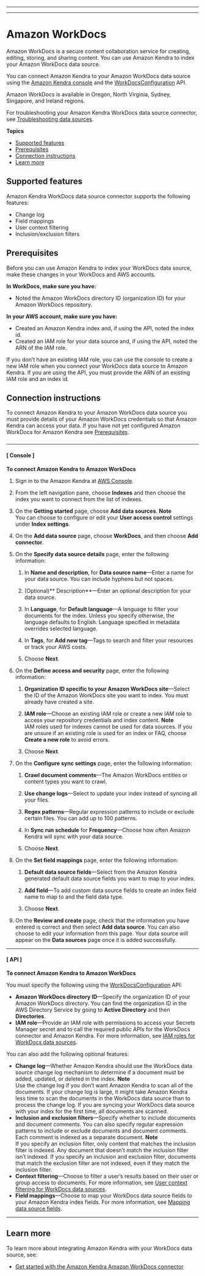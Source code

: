 --------

--------

# Amazon WorkDocs<a name="data-source-workdocs"></a>

Amazon WorkDocs is a secure content collaboration service for creating, editing, storing, and sharing content\. You can use Amazon Kendra to index your Amazon WorkDocs data source\.

You can connect Amazon Kendra to your Amazon WorkDocs data source using the [Amazon Kendra console](https://console.aws.amazon.com/kendra/) and the [WorkDocsConfiguration](https://docs.aws.amazon.com/kendra/latest/dg/API_WorkDocsConfiguration.html) API\.

Amazon WorkDocs is available in Oregon, North Virginia, Sydney, Singapore, and Ireland regions\.

For troubleshooting your Amazon Kendra WorkDocs data source connector, see [Troubleshooting data sources](troubleshooting-data-sources.md)\.

**Topics**
+ [Supported features](#supported-features-workdocs)
+ [Prerequisites](#prerequisites-workdocs)
+ [Connection instructions](#data-source-procedure-workdocs)
+ [Learn more](#workdocs-learn-more)

## Supported features<a name="supported-features-workdocs"></a>

Amazon Kendra WorkDocs data source connector supports the following features:
+ Change log
+ Field mappings
+ User context filtering
+ Inclusion/exclusion filters

## Prerequisites<a name="prerequisites-workdocs"></a>

Before you can use Amazon Kendra to index your WorkDocs data source, make these changes in your WorkDocs and AWS accounts\.

**In WorkDocs, make sure you have:**
+ Noted the Amazon WorkDocs directory ID \(organization ID\) for your Amazon WorkDocs repository\.

**In your AWS account, make sure you have:**
+ Created an Amazon Kendra index and, if using the API, noted the index id\.
+ Created an IAM role for your data source and, if using the API, noted the ARN of the IAM role\.

If you don’t have an existing IAM role, you can use the console to create a new IAM role when you connect your WorkDocs data source to Amazon Kendra\. If you are using the API, you must provide the ARN of an existing IAM role and an index id\.

## Connection instructions<a name="data-source-procedure-workdocs"></a>

To connect Amazon Kendra to your Amazon WorkDocs data source you must provide details of your Amazon WorkDocs credentials so that Amazon Kendra can access your data\. If you have not yet configured Amazon WorkDocs for Amazon Kendra see [Prerequisites](#prerequisites-workdocs)\.

### <a name="workdocs-adding-procedure"></a>

------
#### [ Console ]

**To connect Amazon Kendra to Amazon WorkDocs** 

1. Sign in to the Amazon Kendra at [AWS Console](https://console.aws.amazon.com/kendra/)\.

1. From the left navigation pane, choose **Indexes** and then choose the index you want to connect from the list of indexes\.

1. On the **Getting started** page, choose **Add data sources**\.
**Note**  
You can choose to configure or edit your **User access control** settings under **Index settings**\. 

1. On the **Add data source** page, choose **WorkDocs**, and then choose **Add connector**\.

1. On the **Specify data source details** page, enter the following information:

   1. In **Name and description**, for **Data source name**—Enter a name for your data source\. You can include hyphens but not spaces\.

   1. \(Optional\)** Description**—Enter an optional description for your data source\.

   1. In **Language**, for **Default language**—A language to filter your documents for the index\. Unless you specify otherwise, the language defaults to English\. Language specified in metadata overrides selected language\.

   1. In **Tags**, for **Add new tag**—Tags to search and filter your resources or track your AWS costs\.

   1. Choose **Next**\.

1. On the **Define access and security** page, enter the following information:

   1. **Organization ID specific to your Amazon WorkDocs site**—Select the ID of the Amazon WorkDocs site you want to index\. You must already have created a site\.

   1. **IAM role**—Choose an existing IAM role or create a new IAM role to access your repository credentials and index content\.
**Note**  
IAM roles used for indexes cannot be used for data sources\. If you are unsure if an existing role is used for an index or FAQ, choose **Create a new role** to avoid errors\.

   1. Choose **Next**\.

1. On the **Configure sync settings** page, enter the following information:

   1. **Crawl document comments**—The Amazon WorkDocs entities or content types you want to crawl\.

   1. **Use change logs**—Select to update your index instead of syncing all your files\.

   1. **Regex patterns**—Regular expression patterns to include or exclude certain files\. You can add up to 100 patterns\.

   1. In **Sync run schedule** for **Frequency**—Choose how often Amazon Kendra will sync with your data source\.

   1. Choose **Next**\.

1. On the **Set field mappings** page, enter the following information:

   1. **Default data source fields**—Select from the Amazon Kendra generated default data source fields you want to map to your index\. 

   1.  **Add field**—To add custom data source fields to create an index field name to map to and the field data type\.

   1. Choose **Next**\.

1. On the **Review and create** page, check that the information you have entered is correct and then select **Add data source**\. You can also choose to edit your information from this page\. Your data source will appear on the **Data sources** page once it is added successfully\.

------
#### [ API ]

**To connect Amazon Kendra to Amazon WorkDocs**

You must specify the following using the [WorkDocsConfiguration](https://docs.aws.amazon.com/kendra/latest/dg/API_WorkDocsConfiguration.html) API:
+ **Amazon WorkDocs directory ID**—Specify the organization ID of your Amazon WorkDocs directory\. You can find the organization ID in the AWS Directory Service by going to **Active Directory** and then **Directories**\.
+ **IAM role**—Provide an IAM role with permissions to access your Secrets Manager secret and to call the required public APIs for the WorkDocs connector and Amazon Kendra\. For more information, see [IAM roles for WorkDocs data sources](https://docs.aws.amazon.com/kendra/latest/dg/iam-roles.html#iam-roles-ds)\.

You can also add the following optional features:
+  **Change log**—Whether Amazon Kendra should use the WorkDocs data source change log mechanism to determine if a document must be added, updated, or deleted in the index\.
**Note**  
Use the change log if you don’t want Amazon Kendra to scan all of the documents\. If your change log is large, it might take Amazon Kendra less time to scan the documents in the WorkDocs data source than to process the change log\. If you are syncing your WorkDocs data source with your index for the first time, all documents are scanned\. 
+  **Inclusion and exclusion filters**—Specify whether to include documents and document comments\. You can also specify regular expression patterns to include or exclude documents and document comments\. Each comment is indexed as a separate document\.
**Note**  
If you specify an inclusion filter, only content that matches the inclusion filter is indexed\. Any document that doesn’t match the inclusion filter isn’t indexed\. If you specify an inclusion and exclusion filter, documents that match the exclusion filter are not indexed, even if they match the inclusion filter\.
+  **Context filtering**—Choose to filter a user’s results based on their user or group access to documents\. For more information, see [User context filtering for WorkDocs data sources](https://docs.aws.amazon.com/kendra/latest/dg/user-context-filter.html)\.
+  **Field mappings**—Choose to map your WorkDocs data source fields to your Amazon Kendra index fields\. For more information, see [Mapping data source fields](https://docs.aws.amazon.com/kendra/latest/dg/field-mapping.html)\.

------

## Learn more<a name="workdocs-learn-more"></a>

To learn more about integrating Amazon Kendra with your WorkDocs data source, see:
+ [Get started with the Amazon Kendra Amazon WorkDocs connector](https://aws.amazon.com/blogs/machine-learning/get-started-with-the-amazon-kendra-amazon-workdocs-connector/)